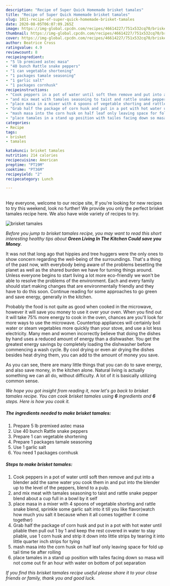 ```yaml
---
description: "Recipe of Super Quick Homemade brisket tamales"
title: "Recipe of Super Quick Homemade brisket tamales"
slug: 1011-recipe-of-super-quick-homemade-brisket-tamales
date: 2020-08-05T06:07:09.265Z
image: https://img-global.cpcdn.com/recipes/46614227/751x532cq70/brisket-tamales-recipe-main-photo.jpg
thumbnail: https://img-global.cpcdn.com/recipes/46614227/751x532cq70/brisket-tamales-recipe-main-photo.jpg
cover: https://img-global.cpcdn.com/recipes/46614227/751x532cq70/brisket-tamales-recipe-main-photo.jpg
author: Beatrice Cross
ratingvalue: 4.9
reviewcount: 8
recipeingredient:
- "5 lb premixed astec masa"
- "40 bunch Rattle snake peppers"
- "1 can vegetable shortening"
- "1 packages tamale seasoning"
- "1 garlic salt"
- "1 packages cornhusk"
recipeinstructions:
- "Cook peppers in a pot of water until soft then remove and put into a blender add the same water you cook them in and put into the blender up to the level of the peppers, blend to a pulp."
- "and mix meat with tamales seasoning to taist and rattle snake pepper blend about a cup full in a bowl by it self"
- "place masa in a mixer with 4 spoons of vegetable shorting and rattle snake blend, sprinkle some garlic salt into it till you like flavor(watch how much you salt it because when it all comes together it come together)"
- "Grab half the package of corn husk and put in a pot with hot water until pliable then pull out 1 by 1 and keep the rest covered in water to stay pliable, use 1 corn husk and strip it down into little strips by tearing it into little quarter inch strips for tying"
- "mash masa into the corn husk on half leaf only leaving space for fold up tail time tie after rolling"
- "place tamales in a stand up position with tailes facing down so masa will not come out fir an hour with water on bottom of pot separation"
categories:
- Recipe
tags:
- brisket
- tamales

katakunci: brisket tamales 
nutrition: 214 calories
recipecuisine: American
preptime: "PT19M"
cooktime: "PT36M"
recipeyield: "2"
recipecategory: Lunch

---
```

<br>
Hey everyone, welcome to our recipe site, If you're looking for new recipes to try this weekend, look no further! We provide you only the perfect brisket tamales recipe here. We also have wide variety of recipes to try.
<br>


![brisket tamales](https://img-global.cpcdn.com/recipes/46614227/751x532cq70/brisket-tamales-recipe-main-photo.jpg)

<i>Before you jump to brisket tamales recipe, you may want to read this short interesting healthy tips about 
<strong>Green Living In The Kitchen Could save you Money</strong>.</i>
</br>

It was not that long ago that hippies and tree huggers were the only ones to show concern regarding the well-being of the surroundings. That's a thing of the past now, with everybody being aware of the problems besetting the planet as well as the shared burden we have for turning things around. Unless everyone begins to start living a lot more eco-friendly we won't be able to resolve the problems of the environment. Each and every family should start making changes that are environmentally friendly and they have to do this soon. Continue reading for some approaches to go green and save energy, generally in the kitchen.

Probably the food is not quite as good when cooked in the microwave, however it will save you money to use it over your oven. When you find out it will take 75% more energy to cook in the oven, chances are you'll look for more ways to use the microwave. Countertop appliances will certainly boil water or steam vegetables more quickly than your stove, and use a lot less electricity. Many men and women incorrectly believe that doing the dishes by hand uses a reduced amount of energy than a dishwasher. You get the greatest energy savings by completely loading the dishwasher before commencing a wash cycle. By cool drying or even air drying the dishes besides heat drying them, you can add to the amount of money you save.

As you can see, there are many little things that you can do to save energy, and also save money, in the kitchen alone. Natural living is actually something we can all do, without difficulty. A lot of it is basically utilizing common sense.


<i>We hope you got insight from reading it, now let's go back to brisket tamales recipe. You can cook brisket tamales using <strong>6</strong> ingredients and <strong>6</strong> steps. Here is how you cook it.
</i>

##### The ingredients needed to make brisket tamales:

1. Prepare 5 lb premixed astec masa
1. Use 40 bunch Rattle snake peppers
1. Prepare 1 can vegetable shortening
1. Prepare 1 packages tamale seasoning
1. Use 1 garlic salt
1. You need 1 packages cornhusk


##### Steps to make brisket tamales:

1. Cook peppers in a pot of water until soft then remove and put into a blender add the same water you cook them in and put into the blender up to the level of the peppers, blend to a pulp.
1. and mix meat with tamales seasoning to taist and rattle snake pepper blend about a cup full in a bowl by it self
1. place masa in a mixer with 4 spoons of vegetable shorting and rattle snake blend, sprinkle some garlic salt into it till you like flavor(watch how much you salt it because when it all comes together it come together)
1. Grab half the package of corn husk and put in a pot with hot water until pliable then pull out 1 by 1 and keep the rest covered in water to stay pliable, use 1 corn husk and strip it down into little strips by tearing it into little quarter inch strips for tying
1. mash masa into the corn husk on half leaf only leaving space for fold up tail time tie after rolling
1. place tamales in a stand up position with tailes facing down so masa will not come out fir an hour with water on bottom of pot separation


<i>If you find this brisket tamales recipe useful please share it to your close friends or family, thank you and good luck.</i>

